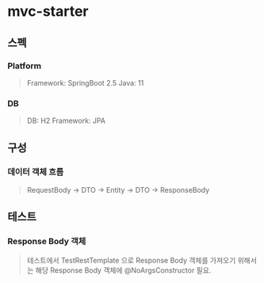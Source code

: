 # mvc-starter

## 스펙
### Platform
> Framework: SpringBoot 2.5
> Java: 11

### DB
> DB: H2
> Framework: JPA

## 구성
### 데이터 객체 흐름
> RequestBody -> DTO -> Entity -> DTO -> ResponseBody 

## 테스트
### Response Body 객체
> 테스트에서 TestRestTemplate 으로 Response Body 객체를 가져오기 위해서는 해당 Response Body 객체에 @NoArgsConstructor 필요.
